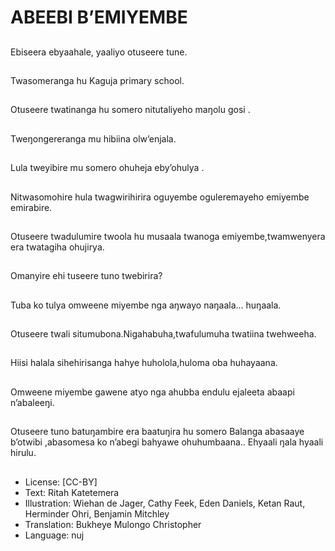 # ABEEBI B’EMIYEMBE

##
Ebiseera ebyaahale, yaaliyo
otuseere tune.

##
Twasomeranga hu Kaguja primary
school.

##
Otuseere twatinanga hu somero nitutaliyeho maŋolu
gosi .

##
Tweŋongereranga mu hibiina
olw’enjala.

##
Lula tweyibire mu somero ohuheja eby’ohulya .

##
Nitwasomohire hula twagwirihirira oguyembe oguleremayeho emiyembe emirabire.

##
Otuseere twadulumire twoola hu
musaala twanoga
emiyembe,twamwenyera era
twatagiha ohujirya.

##
Omanyire ehi tuseere tuno twebirira?

##
Tuba ko tulya omweene miyembe nga aŋwayo naŋaala... huŋaala.

##
Otuseere twali
situmubona.Nigahabuha,twafulumuha
twatiina twehweeha.

##
Hiisi halala sihehirisanga hahye huholola,huloma oba
huhayaana.

##
Omweene miyembe gawene atyo
nga ahubba endulu ejaleeta abaapi
n’abaleeŋi.

##
Otuseere tuno batuŋambire era baatuŋira hu somero Balanga abasaaye b’otwibi
,abasomesa ko n’abegi bahyawe ohuhumbaana.. Ehyaali ŋala hyaali hirulu.

##
* License: [CC-BY]
* Text: Ritah Katetemera
* Illustration: Wiehan de Jager, Cathy Feek, Eden Daniels, Ketan Raut, Herminder Ohri, Benjamin Mitchley
* Translation: Bukheye Mulongo Christopher
* Language: nuj
